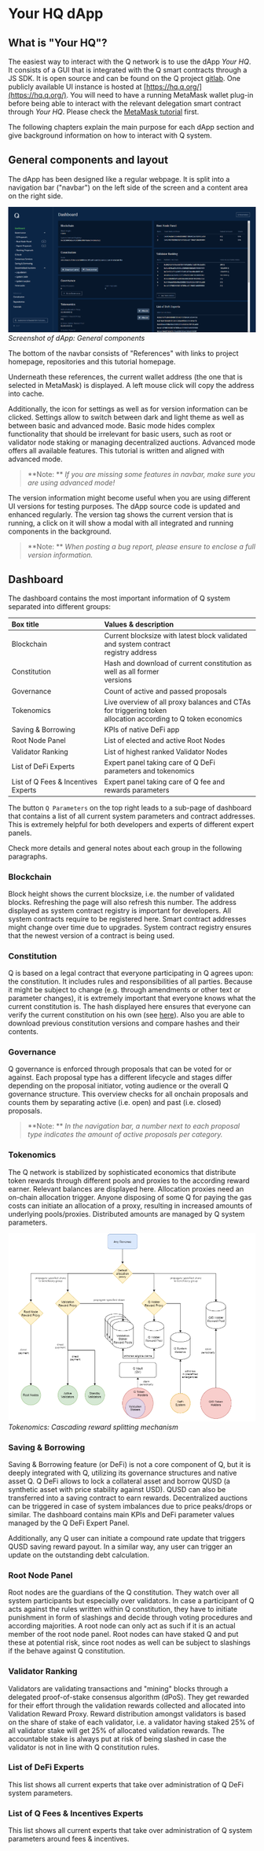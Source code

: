 # Your HQ dApp

## What is "Your HQ"?

The easiest way to interact with the Q network is to use the dApp *Your HQ*. It consists of a GUI that is integrated with the Q smart contracts through a JS SDK. It is open source and can be found on the Q project [gitlab](https://gitlab.com/q-dev). One publicly available UI instance is hosted at [https://hq.q.org/](https://hq.q.org/). You will need to have a running MetaMask wallet plug-in before being able to interact with the relevant delegation smart contract through *Your HQ*. Please check the [MetaMask tutorial](how-to-install-metamask.md) first.

The following chapters explain the main purpose for each dApp section and give background information on how to interact with Q system.

## General components and layout

The dApp has been designed like a regular webpage. It is split into a navigation bar ("navbar") on the left side of the screen and a content area on the right side.

![Screenshot](img/general.png)
*Screenshot of dApp: General components*

The bottom of the navbar consists of "References" with links to project homepage, repositories and this tutorial homepage.

Underneath these references, the current wallet address (the one that is selected in MetaMask) is displayed. A left mouse click will copy the address into cache.

Additionally, the icon for settings as well as for version information can be clicked. Settings allow to switch between dark and light theme as well as between basic and advanced mode. Basic mode hides complex functionality that should be irrelevant for basic users, such as root or validator node staking or managing decentralized auctions. Advanced mode offers all available features. This tutorial is written and aligned with advanced mode.

> **Note: ** *If you are missing some features in navbar, make sure you are using advanced mode!*

The version information might become useful when you are using different UI versions for testing purposes. The dApp source code is updated and enhanced regularly. The version tag shows the current version that is running, a click on it will show a modal with all integrated and running components in the background.

> **Note: ** *When posting a bug report, please ensure to enclose a full version information.*

## Dashboard

The dashboard contains the most important information of Q system separated into different groups:

| **Box title** | **Values & description** |
|:--|:--|
| Blockchain | Current blocksize with latest block validated and system contract<br>registry address |
| Constitution | Hash and download of current constitution as well as all former<br>versions |
| Governance | Count of active and passed proposals |
| Tokenomics | Live overview of all proxy balances and CTAs for triggering token<br>allocation according to Q token economics |
| Saving & Borrowing | KPIs of native DeFi app |
| Root Node Panel | List of elected and active Root Nodes |
| Validator Ranking | List of highest ranked Validator Nodes |
| List of DeFi Experts | Expert panel taking care of Q DeFi parameters and tokenomics |
| List of Q Fees & Incentives Experts | Expert panel taking care of Q fee and rewards parameters |

The button `Q Parameters` on the top right leads to a sub-page of dashboard that contains a list of all current system parameters and contract addresses. This is extremely helpful for both developers and experts of different expert panels.

Check more details and general notes about each group in the following paragraphs.

### Blockchain

Block height shows the current blocksize, i.e. the number of validated blocks. Refreshing the page will also refresh this number. The address displayed as system contract registry is important for developers. All system contracts require to be registered here. Smart contract addresses might change over time due to upgrades. System contract registry ensures that the newest version of a contract is being used.

### Constitution

Q is based on a legal contract that everyone participating in Q agrees upon: the constitution. It includes rules and responsibilities of all parties. Because it might be subject to change (e.g. through amendments or other text or parameter changes), it is extremely important that everyone knows what the current constitution is. The hash displayed here ensures that everyone can verify the current constitution on his own (see [here](how-to-verify-q-constitution-hash.md)). Also you are able to download previous constitution versions and compare hashes and their contents.

### Governance

Q governance is enforced through proposals that can be voted for or against. Each proposal type has a different lifecycle and stages differ depending on the proposal initiator, voting audience or the overall Q governance structure. This overview checks for all onchain proposals and counts them by separating active (i.e. open) and past (i.e. closed) proposals.

> **Note: ** *In the navigation bar, a number next to each proposal type indicates the amount of active proposals per category.*

### Tokenomics

The Q network is stabilized by sophisticated economics that distribute token rewards through different pools and proxies to the according reward earner. Relevant balances are displayed here. Allocation proxies need an on-chain allocation trigger. Anyone disposing of some Q for paying the gas costs can initiate an allocation of a proxy, resulting in increased amounts of underlying pools/proxies. Distributed amounts are managed by Q system parameters.

![Screenshot](img/tokenomics.png)
*Tokenomics: Cascading reward splitting mechanism*

### Saving & Borrowing

Saving & Borrowing feature (or DeFi) is not a core component of Q, but it is deeply integrated with Q, utilizing its governance structures and native asset Q. Q DeFi allows to lock a collateral asset and borrow QUSD (a synthetic asset with price stability against USD). QUSD can also be transferred into a saving contract to earn rewards. Decentralized auctions can be triggered in case of system imbalances due to price peaks/drops or similar. The dashboard contains main KPIs and DeFi parameter values managed by the Q DeFi Expert Panel.

Additionally, any Q user can initiate a compound rate update that triggers QUSD saving reward payout. In a similar way, any user can trigger an update on the outstanding debt calculation.

### Root Node Panel

Root nodes are the guardians of the Q constitution. They watch over all system participants but especially over validators. In case a participant of Q acts against the rules written within Q constitution, they have to initiate punishment in form of slashings and decide through voting procedures and according majorities. A root node can only act as such if it is an actual member of the root node panel.
Root nodes can have staked Q and put these at potential risk, since root nodes as well can be subject to slashings if the behave against Q constitution.

### Validator Ranking

Validators are validating transactions and "mining" blocks through a delegated proof-of-stake consensus algorithm (dPoS). They get rewarded for their effort through the validation rewards collected and allocated into Validation Reward Proxy. Reward distribution amongst validators is based on the share of stake of each validator, i.e. a validator having staked 25% of all validator stake will get 25% of allocated validation rewards. The accountable stake is always put at risk of being slashed in case the validator is not in line with Q constitution rules.

### List of DeFi Experts

This list shows all current experts that take over administration of Q DeFi system parameters.

### List of Q Fees & Incentives Experts

This list shows all current experts that take over administration of Q system parameters around fees & incentives.
